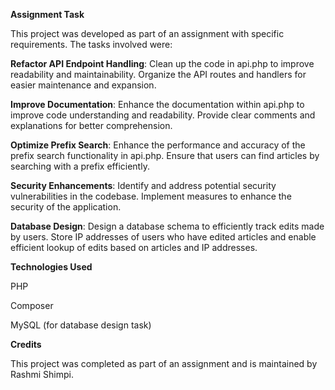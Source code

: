 <!--This repository contains an application for viewing and editing text documents.
Users of the application can:

* Create new pages
* Edit any existing page
* View a list of existing content

## Your task

Please spend no more than 90 minutes on this task.

Question 1

In `api.php` you will find TODO comments. Work through these TODOs using your
creativity and judgment. Please only update the api.php file.

Question 2

Anyone who visits our site can make an edit. We would like to store the IP
address of everyone who has made an edit, and which article they have edited so
that we can guess which articles may have been vandalized. For example, imagine
we have a classroom in a school, where there are a number of students who are
vandalizing articles at once, with IP addresses 72.1.3.4 - 72.1.3.89, and we'd
like a list of which articles they have edited.

Design a database table (or tables) that will allow the app to efficiently look
up:
* For a given article, the IP addresses of all the people who have edited it
* For a given IP range, which articles have been edited from IP addresses in that
range.

Please describe your table(s) in markdown form, and describe any indexes you
would add. (Don't actually implement a database.) For example:

|Column name|Data type|Description          |
|-----------|---------|---------------------|
|article_id |integer  |The ID of the article|
|...        |...      |...                  |

Primary key index on article_id.

## How your response will be evaluated

Although this codebase could be improved in lots of places, we are only interested
in the specific questions we have asked. Please be prepared to discuss you answers
in person.

For question 1 we will broadly check:

* Following the instructions: Have you done what was asked by the TODOs?
* Code quality: Was the code changed to be cleaner than before and is any new code
that was added clean? (e.g. Writing clear comments, logical naming, appropriate
function length/scope etc. )
* Security: Did you consider the security implications of your changes?
* Performance: Did you consider the performance implications of your changes?

We will also check that you have used Git to make your changes with
[quality commit message(s)](https://www.mediawiki.org/wiki/Gerrit/Commit_message_guidelines/en).
Please make your changes in small, logical commits.

For question 2, we want to understand how you would map product requirements to a
database structure. We are not looking for specific knowledge of specific database
engines.

### Note

Please do not use any additional external libraries for this exercise.

## Usage

Download [composer](https://getcomposer.org/), then:

1. `composer install` – installs dependencies for the application
2. `composer serve` - Serves the application
   1. Web UI is available at http://localhost:8989.
   2. API is available at http://localhost:8989/api.php
   3. If you need to change the port, you can do that in `composer.json`
3. `composer seed` – Generate seed content for the application
4. `composer test` – Lint files and run tests

## Submission

Please create a ZIP file of the git repository and send back to the recruiter. -->

**Assignment Task**

This project was developed as part of an assignment with specific requirements. The tasks involved were:

**Refactor API Endpoint Handling**: Clean up the code in api.php to improve readability and maintainability. Organize the API routes and handlers for easier maintenance and expansion.

**Improve Documentation**: Enhance the documentation within api.php to improve code understanding and readability. Provide clear comments and explanations for better comprehension.

**Optimize Prefix Search**: Enhance the performance and accuracy of the prefix search functionality in api.php. Ensure that users can find articles by searching with a prefix efficiently.

**Security Enhancements**: Identify and address potential security vulnerabilities in the codebase. Implement measures to enhance the security of the application.

**Database Design**: Design a database schema to efficiently track edits made by users. Store IP addresses of users who have edited articles and enable efficient lookup of edits based on articles and IP addresses.

**Technologies Used**

PHP

Composer

MySQL (for database design task)


**Credits**

This project was completed as part of an assignment and is maintained by Rashmi Shimpi.


